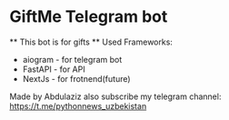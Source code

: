 # GiftMe Telegram bot
** This bot is for gifts **
Used Frameworks:
 - aiogram - for telegram bot
 - FastAPI - for API
 - NextJs - for frotnend(future)


Made by Abdulaziz also subscribe my telegram channel: https://t.me/pythonnews_uzbekistan
